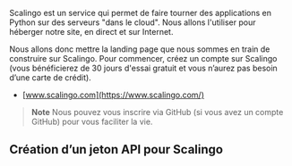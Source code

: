 Scalingo est un service qui permet de faire tourner des applications en Python sur des serveurs "dans le cloud". Nous allons l'utiliser pour héberger notre site, en direct et sur Internet.

Nous allons donc mettre la landing page que nous sommes en train de construire sur Scalingo. Pour commencer, créez un compte sur Scalingo (vous bénéficierez de 30 jours d'essai gratuit et vous n’aurez pas besoin d’une carte de crédit).

* [www.scalingo.com](https://www.scalingo.com/)

> **Note** Nous pouvez vous inscrire via GitHub (si vous avez un compte GitHub) pour vous faciliter la vie.

## Création d’un jeton API pour Scalingo